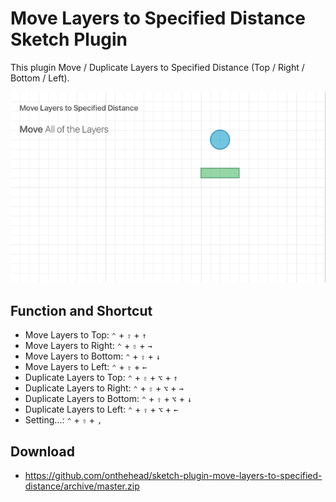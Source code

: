 # Move Layers to Specified Distance Sketch Plugin
This plugin Move / Duplicate Layers to Specified Distance (Top / Right / Bottom / Left).

<img src="https://github.com/onthehead/sketch-plugin-move-layers-to-specified-distance/blob/master/img/preview.gif" alt="Preview Move Layers to Specified Distance"/>

## Function and Shortcut

* Move Layers to Top: `⌃` + `⇧` + `↑`
* Move Layers to Right: `⌃` + `⇧` + `→`
* Move Layers to Bottom: `⌃` + `⇧` + `↓`
* Move Layers to Left: `⌃` + `⇧` + `←`
* Duplicate Layers to Top: `⌃` + `⇧` + `⌥` + `↑`
* Duplicate Layers to Right: `⌃` + `⇧` + `⌥` + `→`
* Duplicate Layers to Bottom: `⌃` + `⇧` + `⌥` + `↓`
* Duplicate Layers to Left: `⌃` + `⇧` + `⌥` + `←`
* Setting...: `⌃` + `⇧` + `,`

## Download

* https://github.com/onthehead/sketch-plugin-move-layers-to-specified-distance/archive/master.zip
